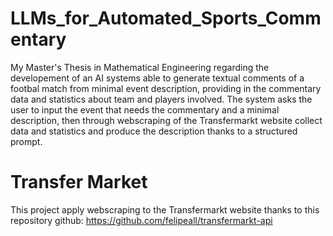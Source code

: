 # LLMs_for_Automated_Sports_Commentary
My Master's Thesis in Mathematical Engineering regarding the developement of an AI systems able to generate textual comments of a footbal match from minimal event description, providing in the commentary data and statistics about team and players involved.
The system asks the user to input the event that needs the commentary and a minimal description, then through webscraping of the Transfermarkt website collect data and statistics and produce the description thanks to a structured prompt.

# Transfer Market
This project apply webscraping to the Transfermarkt website thanks to this repository github: https://github.com/felipeall/transfermarkt-api





